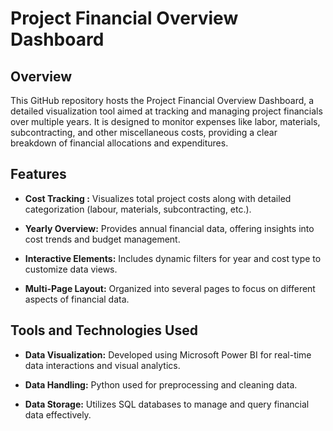 # Project Financial Overview Dashboard
## Overview
This GitHub repository hosts the Project Financial Overview Dashboard, a detailed visualization tool aimed at tracking and managing project financials over multiple years. It is designed to monitor expenses like labor, materials, subcontracting, and other miscellaneous costs, providing a clear breakdown of financial allocations and expenditures.

## Features
+ **Cost Tracking :** Visualizes total project costs along with detailed categorization (labour, materials, subcontracting, etc.).

+ **Yearly Overview:** Provides annual financial data, offering insights into cost trends and budget management.

+ **Interactive Elements:** Includes dynamic filters for year and cost type to customize data views.

+ **Multi-Page Layout:** Organized into several pages to focus on different aspects of financial data.

## Tools and Technologies Used
+ **Data Visualization:** Developed using Microsoft Power BI for real-time data interactions and visual analytics.

+ **Data Handling:** Python used for preprocessing and cleaning data.

+ **Data Storage:** Utilizes SQL databases to manage and query financial data effectively.

